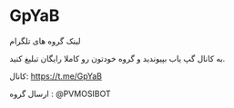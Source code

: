 # GpYaB
لینک گروه های تلگرام

به کانال گپ یاب بپیوندید و گروه خودتون رو کاملا رایگان تبلیغ کنید.

کانال:
https://t.me/GpYaB

ارسال گروه : 
@PVMOSIBOT 
